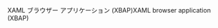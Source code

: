 <span data-ttu-id="a1831-101">XAML ブラウザー アプリケーション (XBAP)</span><span class="sxs-lookup"><span data-stu-id="a1831-101">XAML browser application (XBAP)</span></span>